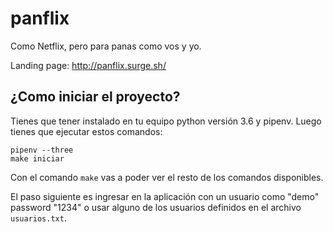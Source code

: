 # panflix

Como Netflix, pero para panas como vos y yo.

Landing page: http://panflix.surge.sh/


## ¿Como iniciar el proyecto?

Tienes que tener instalado en tu equipo python versión 3.6 y pipenv. Luego
tienes que ejecutar estos comandos:


```
pipenv --three
make iniciar
```

Con el comando `make` vas a poder ver el resto de los comandos disponibles.

El paso siguiente es ingresar en la aplicación con un usuario como
"demo" password "1234" o usar alguno de los usuarios definidos en el archivo
`usuarios.txt`.

